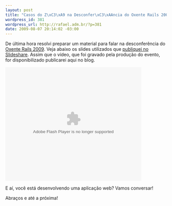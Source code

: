 ```yaml
--- 
layout: post
title: "Casos do Z\xC3\xA9 na Desconfer\xC3\xAAncia do Oxente Rails 2009"
wordpress_id: 381
wordpress_url: http://rafael.adm.br/?p=381
date: 2009-08-07 20:14:02 -03:00
---
```

De última hora resolvi preparar um material para falar na desconferência do <a href="http://oxenterails.com/">Oxente Rails 2009</a>. Veja abaixo os slides utilizados que <a href="http://www.slideshare.net/rafael_lima/casos-do-z-oxente-rails-2009">publiquei no Slideshare</a>. Assim que o vídeo, que foi gravado pela produção do evento, for disponibilizado publicarei aqui no blog.

<object width="425" height="355" data="http://static.slidesharecdn.com/swf/ssplayer2.swf?doc=rafaellima-oxenterails-090807165146-phpapp02&amp;rel=0&amp;stripped_title=casos-do-z-oxente-rails-2009" type="application/x-shockwave-flash"><param name="allowFullScreen" value="true" /><param name="allowScriptAccess" value="always" /><param name="src" value="http://static.slidesharecdn.com/swf/ssplayer2.swf?doc=rafaellima-oxenterails-090807165146-phpapp02&amp;rel=0&amp;stripped_title=casos-do-z-oxente-rails-2009" /><param name="allowfullscreen" value="true" /></object>

E aí, você está desenvolvendo uma aplicação web? Vamos conversar!

Abraços e até a próxima!
